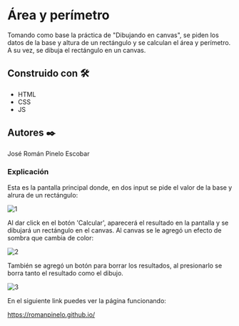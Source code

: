 # Área y perímetro 

Tomando como base la práctica de "Dibujando en canvas", se piden los datos de la base y altura de un rectángulo y se calculan el área y perímetro. A su vez, se dibuja el rectángulo en un canvas.


## Construido con 🛠️

* HTML
* CSS
* JS


## Autores ✒️

José Román Pinelo Escobar


### Explicación

Esta es la pantalla principal donde, en dos input se pide el valor de la base y alrura de un rectángulo:

![1](https://user-images.githubusercontent.com/71656431/107079933-2e188600-67b6-11eb-940a-aa5efb750fbc.jpg)


Al dar click en el botón 'Calcular', aparecerá el resultado en la pantalla y se dibujará un rectángulo en el canvas. Al canvas se le agregó un efecto de sombra que cambia de color:

![2](https://user-images.githubusercontent.com/71656431/107079951-3375d080-67b6-11eb-8111-26245238f3d2.jpg)



También se agregó un botón para borrar los resultados, al presionarlo se borra tanto el resultado como el dibujo.

![3](https://user-images.githubusercontent.com/71656431/107079966-3a9cde80-67b6-11eb-88c1-bd910375bcd0.jpg)



En el siguiente link puedes ver la página funcionando: 

https://romanpinelo.github.io/